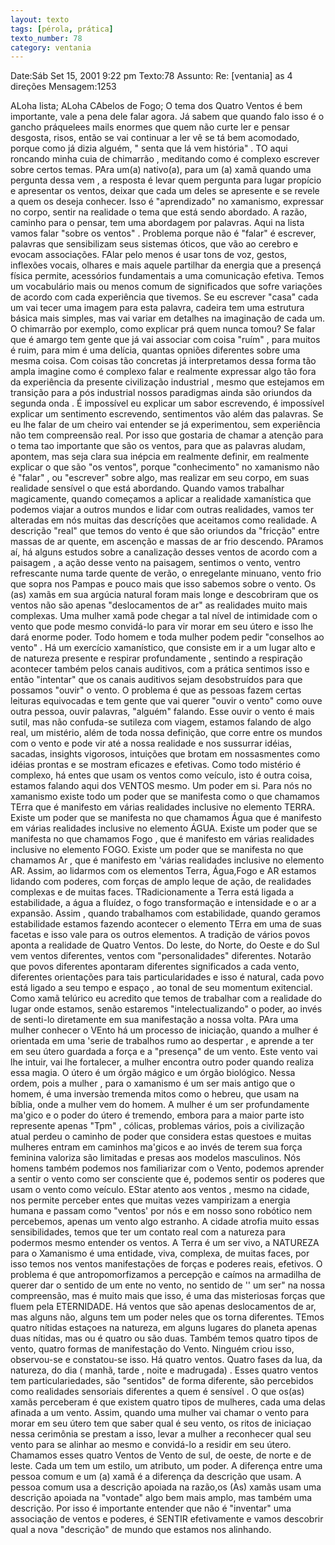 ```yaml
---
layout: texto
tags: [pérola, prática]
texto_number: 78
category: ventania
---
```

Date:Sáb Set 15, 2001 9:22 pm
Texto:78
Assunto: Re: [ventania] as 4 direções
Mensagem:1253

ALoha lista; 
ALoha CAbelos de Fogo; 
O tema dos Quatro Ventos é bem importante, vale a pena dele falar agora. 
Já sabem que quando falo isso é o gancho práquelees mails enormes que quem não curte ler e pensar desgosta, risos, então se vai continuar a ler vê se tá bem acomodado, porque como já dizia alguém, " senta que lá vem história" . 
TO aqui roncando minha cuia de chimarrão , meditando como é complexo escrever sobre certos temas. 
PAra um(a) nativo(a), para um (a) xamã quando uma pergunta dessa vem , a resposta é levar quem pergunta para lugar propício e apresentar os ventos, deixar que cada um deles se apresente e se revele a quem os deseja conhecer. 
Isso é "aprendizado" no xamanismo, expressar no corpo, sentir na realidade o tema que está sendo abordado. 
A razão, caminho para o pensar, tem uma abordagem por palavras. 
Aqui na lista vamos falar "sobre os ventos" . 
Problema porque não é "falar" é escrever, palavras que sensibilizam seus sistemas óticos, que vão ao cerebro e evocam associações. 
FAlar pelo menos é usar tons de voz, gestos, inflexões vocais, olhares e mais aquele partilhar da energia que a presençá física permite, acessórios fundamentais a uma comunicação efetiva. 
Temos um vocabulário mais ou menos comum de significados que sofre variações de acordo com cada experiência que tivemos. 
Se eu escrever "casa" cada um vai tecer uma imagem para esta palavra, cadeira tem uma estrutura básica mais simples, mas vai variar em detalhes na imaginação de cada um. 
O chimarrão por exemplo, como explicar prá quem nunca tomou? 
Se falar que é amargo tem gente que já vai associar com coisa "ruím" , para muitos é ruim, para mim é uma delícia, quantas opniões diferentes sobre uma mesma coisa. 
Com coisas tão concretas já interpretamos dessa forma tão ampla imagine como é complexo falar e realmente expressar algo tão fora da experiência da presente civilização industrial , mesmo que estejamos em transição para a pós industrial nossos paradigmas ainda são oriundos da segunda onda . 
É impossível eu explicar um sabor escrevendo, é impossível explicar um sentimento escrevendo, sentimentos vão além das palavras. 
Se eu lhe falar de um cheiro vai entender se já experimentou, sem experiência não tem compreensão real. 
Por isso que gostaria de chamar a atenção para o tema tao importante que são os ventos, para que as palavras aludam, apontem, mas seja clara sua inépcia em realmente definir, em realmente explicar o que são "os ventos", porque "conhecimento" no xamanismo não é "falar" , ou "escrever" sobre algo, mas realizar em seu corpo, em suas realidade sensível o que está abordando. 
Quando vamos trabalhar magicamente, quando começamos a aplicar a realidade xamanística que podemos viajar a outros mundos e lidar com outras realidades, vamos ter alteradas em nós muitas das descríções que aceitamos como realidade. 
A descrição "real" que temos do vento é que são oriundos da "fricção" entre massas de ar quente, em ascenção e massas de ar frio descendo. 
PAramos aí, há alguns estudos sobre a canalização desses ventos de acordo com a paisagem , a ação desse vento na paisagem, sentimos o vento, ventro refrescante numa tarde quente de verão, o enregelante minuano, vento frio que sopra nos Pampas e pouco mais que isso sabemos sobre o vento. 
Os (as) xamãs em sua argúcia natural foram mais longe e descobriram que os ventos não são apenas "deslocamentos de ar" as realidades muito mais complexas. 
Uma mulher xamã pode chegar a tal nível de intimidade com o vento que pode mesmo convidá-lo para vir morar em seu útero e isso lhe dará enorme poder. 
Todo homem e toda mulher podem pedir "conselhos ao vento" . 
Há um exercício xamanístico, que consiste em ir a um lugar alto e de natureza presente e respirar profundamente , sentindo a respiração acontecer também pelos canais auditivos, com a prática sentimos isso e então "intentar" que os canais auditivos sejam desobstruídos para que possamos "ouvir" o vento. 
O problema é que as pessoas fazem certas leituras equivocadas e tem gente que vai querer "ouvir o vento" como ouve outra pessoa, ouvir palavras, "alguém" falando. 
Esse ouvir o vento é mais sutil, mas não confuda-se sutileza com viagem, estamos falando de algo real, um mistério, além de toda nossa definição, que corre entre os mundos com o vento e pode vir até a nossa realidade e nos sussurrar idéias, sacadas, insights vigorosos, intuições que brotam em nossasmentes como idéias prontas e se mostram eficazes e efetivas. 
Como todo mistério é complexo, há entes que usam os ventos como veículo, isto é outra coisa, estamos falando aqui dos VENTOS mesmo. 
Um poder em si. 
Para nós no xamanismo existe todo um poder que se manifesta como o que chamamos TErra que é manifesto em várias realidades inclusive no elemento TERRA. 
Existe um poder que se manifesta no que chamamos Água que é manifesto em várias realidades inclusive no elemento ÁGUA. 
Existe um poder que se manifesta no que chamamos Fogo , que é manifesto em várias realidades inclusive no elemento FOGO. 
Existe um poder que se manifesta no que chamamos Ar , que é manifesto em 'várias realidades inclusive no elemento AR. 
Assim, ao lidarmos com os elementos Terra, Água,Fogo e AR estamos lidando com poderes, com forças de amplo leque de ação, de realidades complexas e de muitas faces. 
TRadicionamente a Terra está ligada a estabilidade, a água a fluídez, o fogo transformação e intensidade e o ar a expansão. 
Assim , quando trabalhamos com estabilidade, quando geramos estabilidade estamos fazendo acontecer o elemento TErra em uma de suas facetas e isso vale para os outros elementos. 
A tradição de vários povos aponta a realidade de Quatro Ventos. 
Do leste, do Norte, do Oeste e do Sul vem ventos diferentes, ventos com "personalidades" diferentes. 
Notarão que povos diferentes apontaram diferentes significados a cada vento, diferentes orientações para tais particularidades e isso é natural, cada povo está ligado a seu tempo e espaço , ao tonal de seu momentum exitencial. 
Como xamã telúrico eu acredito que temos de trabalhar com a realidade do lugar onde estamos, senão estaremos "intelectualizando" o poder, ao invés de senti-lo diretamente em sua manifestação a nossa volta. 
PAra uma mulher conhecer o VEnto há um processo de iniciação, quando a mulher é orientada em uma 'serie de trabalhos rumo ao despertar , e aprende a ter em seu útero guardada a força e a "presença" de um vento. 
Este vento vai lhe intuir, vai lhe fortalecer, a mulher encontra outro poder quando realiza essa magia. 
O útero é um órgão mágico e um órgão biológico. 
Nessa ordem, pois a mulher , para o xamanismo é um ser mais antigo que o homem, é uma inversào tremenda mitos como o hebreu, que usam na bíblia, onde a mulher vem do homem. 
A mulher é um ser profundamente ma'gico e o poder do útero é tremendo, embora para a maior parte isto represente apenas "Tpm" , cólicas, problemas vários, pois a civilização atual perdeu o caminho de poder que considera estas questoes e muitas mulheres entram em caminhos ma'gicos e ao invés de terem sua força feminina valoriza são limitadas e presas aos modelos masculinos. 
Nós homens também podemos nos familiarizar com o Vento, podemos aprender a sentir o vento como ser consciente que é, podemos sentir os poderes que usam o vento como veículo. 
EStar atento aos ventos , mesmo na cidade, nos permite perceber entes que muitas vezes vampirizam a energia humana e passam como "ventos' por nós e em nosso sono robótico nem percebemos, apenas um vento algo estranho. 
A cidade atrofia muito essas sensibilidades, temos que ter um contato real com a natureza para podermos mesmo entender os ventos. 
A Terra é um ser vivo, a NATUREZA para o Xamanismo é uma entidade, viva, complexa, de muitas faces, por isso temos nos ventos manifestações de forças e poderes reais, efetivos. 
O problema é que antropomorfizamos a percepção e caímos na armadilha de querer dar o sentido de um ente no vento, no sentido de '' um ser" na nossa compreensão, mas é muito mais que isso, é uma das misteriosas forças que fluem pela ETERNIDADE. 
Há ventos que são apenas deslocamentos de ar, mas alguns não, alguns tem um poder neles que os torna diferentes. 
TEmos quatro nítidas estaçoes na natureza, em alguns lugares do planeta apenas duas nítidas, mas ou é quatro ou são duas. 
Também temos quatro tipos de vento, quatro formas de manifestação do Vento. 
Ninguém criou isso, observou-se e constatou-se isso. 
Há quatro ventos. 
Quatro fases da lua, da natureza, do dia ( manhã, tarde , noite e madrugada) . 
Esses quatro ventos tem particulariedades, são "sentidos" de forma diferente, são percebidos como realidades sensoriais diferentes a quem é sensível . 
O que os(as) xamãs perceberam é que existem quatro tipos de mulheres, cada uma delas afinada a um vento. 
Assim, quando uma mulher vai chamar o vento para morar em seu útero tem que saber qual é seu vento, os ritos de iniciaçao nessa cerimônia se prestam a isso, levar a mulher a reconhecer qual seu vento para se alinhar ao mesmo e convidá-lo a residir em seu útero. 
Chamamos esses quatro Ventos de Vento de sul, de oeste, de norte e de leste. 
Cada um tem um estilo, um atributo, um poder. 
A diferença entre uma pessoa comum e um (a) xamã é a diferença da descrição que usam. 
A pessoa comum usa a descrição apoiada na razão,os (As) xamãs usam uma descrição apoiada na "vontade" algo bem mais amplo, mas também uma descrição. 
Por isso é importante entender que não é "inventar" uma associação de ventos e poderes, é SENTIR efetivamente e vamos descobrir qual a nova "descrição" de mundo que estamos nos alinhando.